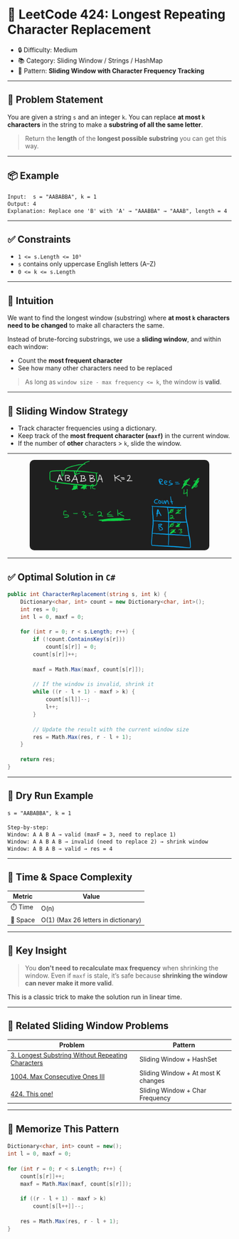 # 🧠 LeetCode 424: Longest Repeating Character Replacement

- 🔒 Difficulty: Medium
- 📚 Category: Sliding Window / Strings / HashMap
- 🎯 Pattern: **Sliding Window with Character Frequency Tracking**

---

## 📜 Problem Statement

You are given a string `s` and an integer `k`.
You can replace **at most `k` characters** in the string to make a **substring of all the same letter**.

> Return the **length** of the **longest possible substring** you can get this way.

---

## 📦 Example

```text
Input:  s = "AABABBA", k = 1
Output: 4
Explanation: Replace one 'B' with 'A' → "AAABBA" → "AAAB", length = 4
```

---

## ✅ Constraints

- `1 <= s.Length <= 10⁵`
- `s` contains only uppercase English letters (A–Z)
- `0 <= k <= s.Length`

---

## 🧠 Intuition

We want to find the longest window (substring) where **at most `k` characters need to be changed** to make all characters the same.

Instead of brute-forcing substrings, we use a **sliding window**, and within each window:

- Count the **most frequent character**
- See how many other characters need to be replaced

> As long as `window size - max frequency <= k`, the window is **valid**.

---

## 🔁 Sliding Window Strategy

- Track character frequencies using a dictionary.
- Keep track of the **most frequent character (`maxf`)** in the current window.
- If the number of **other** characters > `k`, slide the window.

---

<div style="text-align: center;">
    <img src="image/424.LongestRepeatingCharacterReplacement/1754469341536.png" alt="1754469341536" style="width: 80%; border-radius: 10px;"/>
</div>

---

## ✅ Optimal Solution in `C#`

```csharp
public int CharacterReplacement(string s, int k) {
    Dictionary<char, int> count = new Dictionary<char, int>();
    int res = 0;
    int l = 0, maxf = 0;

    for (int r = 0; r < s.Length; r++) {
        if (!count.ContainsKey(s[r]))
            count[s[r]] = 0;
        count[s[r]]++;

        maxf = Math.Max(maxf, count[s[r]]);

        // If the window is invalid, shrink it
        while ((r - l + 1) - maxf > k) {
            count[s[l]]--;
            l++;
        }

        // Update the result with the current window size
        res = Math.Max(res, r - l + 1);
    }

    return res;
}
```

---

## 🧪 Dry Run Example

```text
s = "AABABBA", k = 1

Step-by-step:
Window: A A B A → valid (maxF = 3, need to replace 1)
Window: A A B A B → invalid (need to replace 2) → shrink window
Window: A B A B → valid → res = 4
```

---

## 🧮 Time & Space Complexity

| Metric   | Value                               |
| -------- | ----------------------------------- |
| ⏱️ Time  | O(n)                                |
| 🧠 Space | O(1) (Max 26 letters in dictionary) |

---

## 🧠 Key Insight

> You **don't need to recalculate max frequency** when shrinking the window. Even if `maxf` is stale, it’s safe because **shrinking the window can never make it more valid**.

This is a classic trick to make the solution run in linear time.

---

## 🧵 Related Sliding Window Problems

| Problem                                                                                                                            | Pattern                            |
| ---------------------------------------------------------------------------------------------------------------------------------- | ---------------------------------- |
| [3. Longest Substring Without Repeating Characters](https://leetcode.com/problems/longest-substring-without-repeating-characters/) | Sliding Window + HashSet           |
| [1004. Max Consecutive Ones III](https://leetcode.com/problems/max-consecutive-ones-iii/)                                          | Sliding Window + At most K changes |
| [424. This one!](https://leetcode.com/problems/longest-repeating-character-replacement/)                                           | Sliding Window + Char Frequency    |

---

## 🧩 Memorize This Pattern

```csharp
Dictionary<char, int> count = new();
int l = 0, maxf = 0;

for (int r = 0; r < s.Length; r++) {
    count[s[r]]++;
    maxf = Math.Max(maxf, count[s[r]]);

    if ((r - l + 1) - maxf > k)
        count[s[l++]]--;

    res = Math.Max(res, r - l + 1);
}
```
